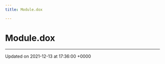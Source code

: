 ```yaml
---
title: Module.dox

---
```


# Module.dox








-------------------------------

Updated on 2021-12-13 at 17:36:00 +0000
